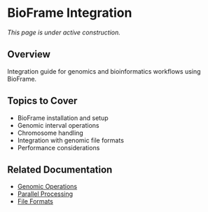 # BioFrame Integration

_This page is under active construction._

## Overview

Integration guide for genomics and bioinformatics workflows using BioFrame.

## Topics to Cover

- BioFrame installation and setup
- Genomic interval operations
- Chromosome handling
- Integration with genomic file formats
- Performance considerations

## Related Documentation

- [Genomic Operations](operations.md)
- [Parallel Processing](parallel.md)
- [File Formats](../../formats.md)
